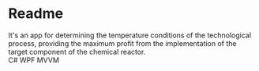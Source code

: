 # Readme
It's an app for determining the temperature conditions of the technological process, providing the maximum profit from the implementation of the target component of the chemical reactor.    
C# WPF MVVM    
